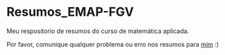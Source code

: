 # Resumos_EMAP-FGV
Meu respositorio de resumos do curso de matemática aplicada.

Por favor, comunique qualquer problema ou erro nos resumos para [mim](https://github.com/wellington36) :)

